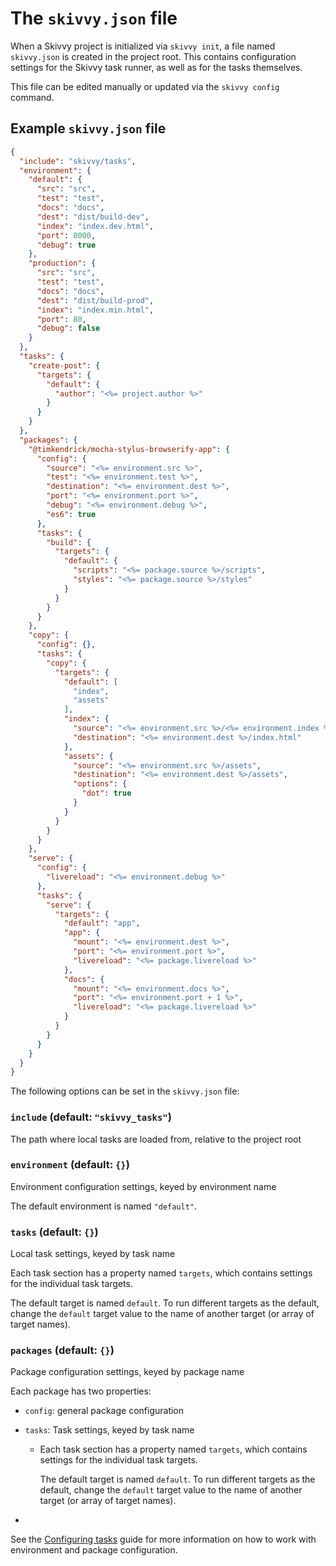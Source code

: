 # The `skivvy.json` file

When a Skivvy project is initialized via `skivvy init`, a file named `skivvy.json` is created in the project root. This contains configuration settings for the Skivvy task runner, as well as for the tasks themselves.

This file can be edited manually or updated via the `skivvy config` command.


## Example `skivvy.json` file

```json
{
  "include": "skivvy/tasks",
  "environment": {
    "default": {
      "src": "src",
      "test": "test",
      "docs": "docs",
      "dest": "dist/build-dev",
      "index": "index.dev.html",
      "port": 8000,
      "debug": true
    },
    "production": {
      "src": "src",
      "test": "test",
      "docs": "docs",
      "dest": "dist/build-prod",
      "index": "index.min.html",
      "port": 80,
      "debug": false
    }
  },
  "tasks": {
    "create-post": {
      "targets": {
        "default": {
          "author": "<%= project.author %>"
        }
      }
    }
  },
  "packages": {
    "@timkendrick/mocha-stylus-browserify-app": {
      "config": {
        "source": "<%= environment.src %>",
        "test": "<%= environment.test %>",
        "destination": "<%= environment.dest %>",
        "port": "<%= environment.port %>",
        "debug": "<%= environment.debug %>",
        "es6": true
      },
      "tasks": {
        "build": {
          "targets": {
            "default": {
              "scripts": "<%= package.source %>/scripts",
              "styles": "<%= package.source %>/styles"
            }
          }
        }
      }
    },
    "copy": {
      "config": {},
      "tasks": {
        "copy": {
          "targets": {
            "default": [
              "index",
              "assets"
            ],
            "index": {
              "source": "<%= environment.src %>/<%= environment.index %>",
              "destination": "<%= environment.dest %>/index.html"
            },
            "assets": {
              "source": "<%= environment.src %>/assets",
              "destination": "<%= environment.dest %>/assets",
              "options": {
                "dot": true
              }
            }
          }
        }
      }
    },
    "serve": {
      "config": {
        "livereload": "<%= environment.debug %>"
      },
      "tasks": {
        "serve": {
          "targets": {
            "default": "app",
            "app": {
              "mount": "<%= environment.dest %>",
              "port": "<%= environment.port %>",
              "livereload": "<%= package.livereload %>"
            },
            "docs": {
              "mount": "<%= environment.docs %>",
              "port": "<%= environment.port + 1 %>",
              "livereload": "<%= package.livereload %>"
            }
          }
        }
      }
    }
  }
}
```

The following options can be set in the `skivvy.json` file:

### `include` (default: `"skivvy_tasks"`)

The path where local tasks are loaded from, relative to the project root


### `environment` (default: `{}`)

Environment configuration settings, keyed by environment name

The default environment is named `"default"`.


### `tasks` (default: `{}`)

Local task settings, keyed by task name

Each task section has a property named `targets`, which contains settings for the individual task targets.

The default target is named `default`. To run different targets as the default, change the `default` target value to the name of another target (or array of target names).


### `packages` (default: `{}`)

Package configuration settings, keyed by package name

Each package has two properties:

- `config`: general package configuration
- `tasks`: Task settings, keyed by task name
	
	- Each task section has a property named `targets`, which contains settings for the individual task targets.

		The default target is named `default`. To run different targets as the default, change the `default` target value to the name of another target (or array of target names).

-

See the [Configuring tasks](guide/02-configuring-tasks.md) guide for more information on how to work with environment and package configuration.
